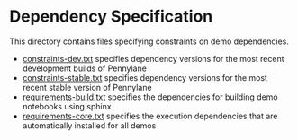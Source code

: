 # Dependency Specification

This directory contains files specifying constraints on demo dependencies.

- [constraints-dev.txt](./constraints-dev.txt) specifies dependency versions for the most recent development builds of Pennylane
- [constraints-stable.txt](./constraints-stable.txt) specifies dependency versions for the most recent stable version of Pennylane
- [requirements-build.txt](./requirements-build.txt) specifies the dependencies for building demo notebooks using sphinx
- [requirements-core.txt](./requirements-core.in) specifies the execution dependencies that are automatically installed for all demos
